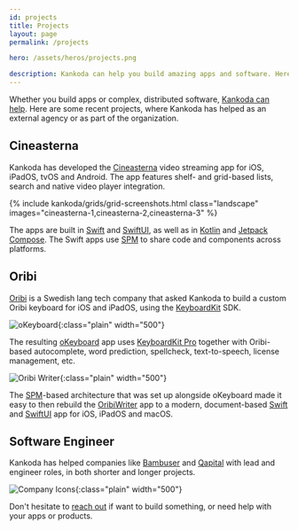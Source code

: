 ```yaml
---
id: projects
title: Projects
layout: page
permalink: /projects

hero: /assets/heros/projects.png

description: Kankoda can help you build amazing apps and software. Here are some recent projects.
---
```


Whether you build apps or complex, distributed software, [Kankoda can help](mailto:{{site.email}}). Here are some recent projects, where Kankoda has helped as an external agency or as part of the organization.


## Cineasterna

Kankoda has developed the [Cineasterna]({{site.cineasterna}}) video streaming app for iOS, iPadOS, tvOS and Android. The app features shelf- and grid-based lists, search and native video player integration.

{% include kankoda/grids/grid-screenshots.html class="landscape" images="cineasterna-1,cineasterna-2,cineasterna-3" %}

The apps are built in [Swift]({{site.swift}}) and [SwiftUI]({{site.swiftui}}), as well as in [Kotlin]({{site.kotlin}}) and [Jetpack Compose]({{site.jetpack}}). The Swift apps use [SPM]({{site.spm}}) to share code and components across platforms.


## Oribi

[Oribi]({{site.oribi}}) is a Swedish lang tech company that asked Kankoda to build a custom Oribi keyboard for iOS and iPadOS, using the [KeyboardKit]({{site.keyboardkit}}) SDK.

![oKeyboard]({{site.assets}}screenshots/okeyboard.png){:class="plain" width="500"}

The resulting [oKeyboard]({{site.oribi}}apps/okeyboard/) app uses [KeyboardKit Pro]({{site.keyboardkitpro}}) together with Oribi-based autocomplete, word prediction, spellcheck, text-to-speech, license management, etc.

![Oribi Writer]({{site.assets}}screenshots/oribiwriter.png){:class="plain" width="500"}

The [SPM]({{site.spm}})-based architecture that was set up alongside oKeyboard made it easy to then rebuild the [OribiWriter]({{site.oribi}}apps/oribi-writer/) app to a modern, document-based [Swift]({{site.swift}}) and [SwiftUI]({{site.swiftui}}) app for iOS, iPadOS and macOS.


## Software Engineer

Kankoda has helped companies like [Bambuser]({{site.bambuser}}) and [Qapital]({{site.qapital}}) with lead and engineer roles, in both shorter and longer projects.

![Company Icons]({{site.assets}}headers/projects.png){:class="plain" width="500"}

Don't hesitate to [reach out](mailto:{{site.email}}) if want to build something, or need help with your apps or products.